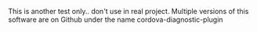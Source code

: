 This is another test only.. don't use in real project.
Multiple versions of this software are on Github under the name cordova-diagnostic-plugin
